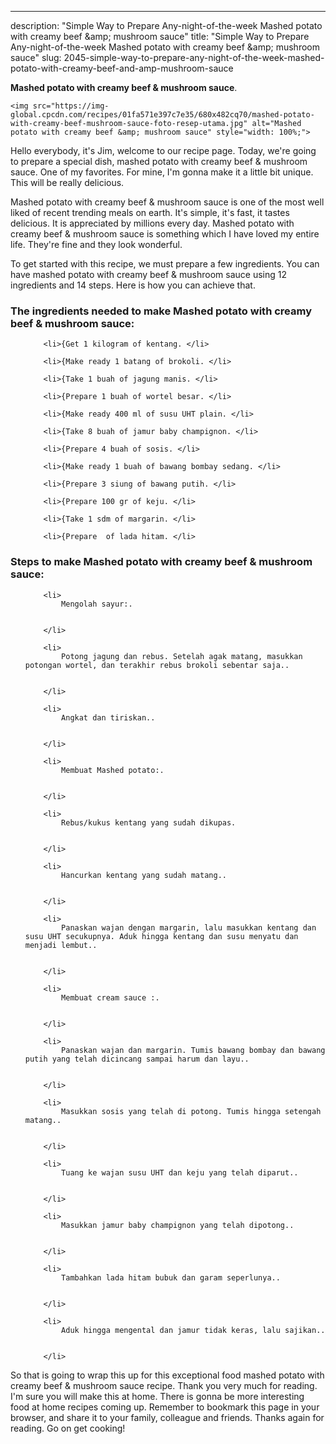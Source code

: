 ---
description: "Simple Way to Prepare Any-night-of-the-week Mashed potato with creamy beef &amp;amp; mushroom sauce"
title: "Simple Way to Prepare Any-night-of-the-week Mashed potato with creamy beef &amp;amp; mushroom sauce"
slug: 2045-simple-way-to-prepare-any-night-of-the-week-mashed-potato-with-creamy-beef-and-amp-mushroom-sauce

<p>
	<strong>Mashed potato with creamy beef &amp; mushroom sauce</strong>. 
	
</p>
<p>
	
	<img src="https://img-global.cpcdn.com/recipes/01fa571e397c7e35/680x482cq70/mashed-potato-with-creamy-beef-mushroom-sauce-foto-resep-utama.jpg" alt="Mashed potato with creamy beef &amp; mushroom sauce" style="width: 100%;">
	
	
</p>
<p>
	Hello everybody, it's Jim, welcome to our recipe page. Today, we're going to prepare a special dish, mashed potato with creamy beef &amp; mushroom sauce. One of my favorites. For mine, I'm gonna make it a little bit unique. This will be really delicious.
</p>
	
<p>
	
</p>
<p>
	Mashed potato with creamy beef &amp; mushroom sauce is one of the most well liked of recent trending meals on earth. It's simple, it's fast, it tastes delicious. It is appreciated by millions every day. Mashed potato with creamy beef &amp; mushroom sauce is something which I have loved my entire life. They're fine and they look wonderful.
</p>

<p>
To get started with this recipe, we must prepare a few ingredients. You can have mashed potato with creamy beef &amp; mushroom sauce using 12 ingredients and 14 steps. Here is how you can achieve that.
</p>

<h3>The ingredients needed to make Mashed potato with creamy beef &amp; mushroom sauce:</h3>

<ol>
	
		<li>{Get 1 kilogram of kentang. </li>
	
		<li>{Make ready 1 batang of brokoli. </li>
	
		<li>{Take 1 buah of jagung manis. </li>
	
		<li>{Prepare 1 buah of wortel besar. </li>
	
		<li>{Make ready 400 ml of susu UHT plain. </li>
	
		<li>{Take 8 buah of jamur baby champignon. </li>
	
		<li>{Prepare 4 buah of sosis. </li>
	
		<li>{Make ready 1 buah of bawang bombay sedang. </li>
	
		<li>{Prepare 3 siung of bawang putih. </li>
	
		<li>{Prepare 100 gr of keju. </li>
	
		<li>{Take 1 sdm of margarin. </li>
	
		<li>{Prepare  of lada hitam. </li>
	
</ol>
<p>
	
</p>

<h3>Steps to make Mashed potato with creamy beef &amp; mushroom sauce:</h3>

<ol>
	
		<li>
			Mengolah sayur:.
			
			
		</li>
	
		<li>
			Potong jagung dan rebus. Setelah agak matang, masukkan potongan wortel, dan terakhir rebus brokoli sebentar saja..
			
			
		</li>
	
		<li>
			Angkat dan tiriskan..
			
			
		</li>
	
		<li>
			Membuat Mashed potato:.
			
			
		</li>
	
		<li>
			Rebus/kukus kentang yang sudah dikupas.
			
			
		</li>
	
		<li>
			Hancurkan kentang yang sudah matang..
			
			
		</li>
	
		<li>
			Panaskan wajan dengan margarin, lalu masukkan kentang dan susu UHT secukupnya. Aduk hingga kentang dan susu menyatu dan menjadi lembut..
			
			
		</li>
	
		<li>
			Membuat cream sauce :.
			
			
		</li>
	
		<li>
			Panaskan wajan dan margarin. Tumis bawang bombay dan bawang putih yang telah dicincang sampai harum dan layu..
			
			
		</li>
	
		<li>
			Masukkan sosis yang telah di potong. Tumis hingga setengah matang..
			
			
		</li>
	
		<li>
			Tuang ke wajan susu UHT dan keju yang telah diparut..
			
			
		</li>
	
		<li>
			Masukkan jamur baby champignon yang telah dipotong..
			
			
		</li>
	
		<li>
			Tambahkan lada hitam bubuk dan garam seperlunya..
			
			
		</li>
	
		<li>
			Aduk hingga mengental dan jamur tidak keras, lalu sajikan..
			
			
		</li>
	
</ol>

<p>
	
</p>

<p>
	So that is going to wrap this up for this exceptional food mashed potato with creamy beef &amp; mushroom sauce recipe. Thank you very much for reading. I'm sure you will make this at home. There is gonna be more interesting food at home recipes coming up. Remember to bookmark this page in your browser, and share it to your family, colleague and friends. Thanks again for reading. Go on get cooking!
</p>
